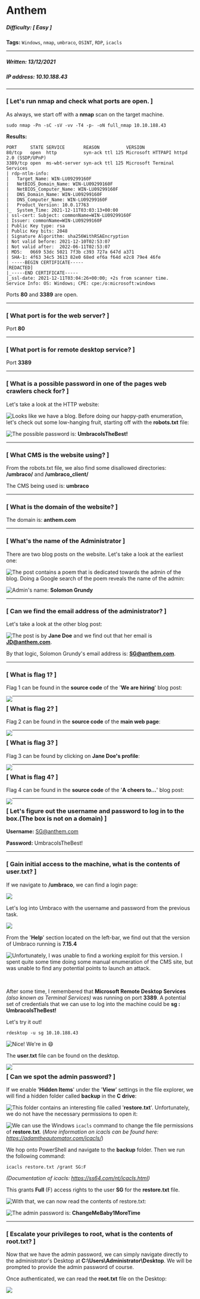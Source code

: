 # Anthem

##### Difficulty: [ Easy ]

**Tags:** `Windows`,  `nmap`,  `umbraco`,  `OSINT`,  `RDP`,  `icacls`

---

##### Written: 13/12/2021

##### IP address: 10.10.188.43

---

### [ Let's run nmap and check what ports are open. ]

As always, we start off with a **nmap** scan on the target machine.

```
sudo nmap -Pn -sC -sV -vv -T4 -p- -oN full_nmap 10.10.188.43
```

**Results:**

```
PORT     STATE SERVICE       REASON          VERSION
80/tcp   open  http          syn-ack ttl 125 Microsoft HTTPAPI httpd 2.0 (SSDP/UPnP)
3389/tcp open  ms-wbt-server syn-ack ttl 125 Microsoft Terminal Services
| rdp-ntlm-info: 
|   Target_Name: WIN-LU09299160F
|   NetBIOS_Domain_Name: WIN-LU09299160F
|   NetBIOS_Computer_Name: WIN-LU09299160F
|   DNS_Domain_Name: WIN-LU09299160F
|   DNS_Computer_Name: WIN-LU09299160F
|   Product_Version: 10.0.17763
|_  System_Time: 2021-12-11T03:03:13+00:00
| ssl-cert: Subject: commonName=WIN-LU09299160F
| Issuer: commonName=WIN-LU09299160F
| Public Key type: rsa
| Public Key bits: 2048
| Signature Algorithm: sha256WithRSAEncryption
| Not valid before: 2021-12-10T02:53:07
| Not valid after:  2022-06-11T02:53:07
| MD5:   0669 53dc 5021 7f3b c393 727a 647d a371
| SHA-1: 4f63 34c5 3613 82e0 68ed ef6a f64d e2c8 79e4 46fe
| -----BEGIN CERTIFICATE-----
[REDACTED]
|_-----END CERTIFICATE-----
|_ssl-date: 2021-12-11T03:04:26+00:00; +2s from scanner time.
Service Info: OS: Windows; CPE: cpe:/o:microsoft:windows
```

Ports **80** and **3389** are open.

---

### [ What port is for the web server? ]

Port **80**

---

### [ What port is for remote desktop service? ]

Port **3389**

---

### [ What is a possible password in one of the pages web crawlers check for? ]

Let's take a look at the HTTP website:

<img style="float: left;" src="screenshots/screenshot1.png">

Looks like we have a blog. Before doing our happy-path enumeration, let's check out some low-hanging fruit, starting off with the **robots.txt** file:

<img style="float: left;" src="screenshots/screenshot2.png">

The possible password is: **UmbracoIsTheBest!**

---

### [ What CMS is the website using? ]

From the robots.txt file, we also find some disallowed directories: **/umbraco/** and **/umbraco_client/**

The CMS being used is: **umbraco**

---

### [ What is the domain of the website? ]

The domain is: **anthem.com**

---

### [ What's the name of the Administrator ]

There are two blog posts on the website. Let's take a look at the earliest one:

<img style="float: left;" src="screenshots/screenshot3.png">

The post contains a poem that is dedicated towards the admin of the blog. Doing a Google search of the poem reveals the name of the admin:

<img style="float: left;" src="screenshots/screenshot4.png">

Admin's name: **Solomon Grundy**

---

### [ Can we find the email address of the administrator? ]

Let's take a look at the other blog post:

<img style="float: left;" src="screenshots/screenshot5.png">

The post is by **Jane Doe** and we find out that her email is **JD@anthem.com**. 

By that logic, Solomon Grundy's email address is: **SG@anthem.com**.

---

### [ What is flag 1? ]

Flag 1 can be found in the **source code** of the '**We are hiring**' blog post:

 <img style="float: left;" src="screenshots/screenshot6.png">





---

### [ What is flag 2? ]

Flag 2 can be found in the **source code** of the **main web page**:

<img style="float: left;" src="screenshots/screenshot7.png">

---

### [ What is flag 3? ]

Flag 3 can be found by clicking on **Jane Doe's profile**:

<img style="float: left;" src="screenshots/screenshot8.png">

---

### [ What is flag 4? ]

Flag 4 can be found in the **source code** of the  '**A cheers to...**' blog post:

<img style="float: left;" src="screenshots/screenshot9.png">

---

### [ Let's figure out the username and password to log in to the box.(The box is not on a domain) ]

**Username:** SG@anthem.com

**Password:** UmbracoIsTheBest!

---

### [ Gain initial access to the machine, what is the contents of user.txt? ]

If we navigate to **/umbraco**, we can find a login page:

<img style="float: left;" src="screenshots/screenshot10.png">

<br>

Let's log into Umbraco with the username and password from the previous task.

<img style="float: left;" src="screenshots/screenshot11.png">

<br>

From the '**Help**' section located on the left-bar, we find out that the version of Umbraco running is **7.15.4**

<img style="float: left;" src="screenshots/screenshot12.png">

Unfortunately, I was unable to find a working exploit for this version. I spent quite some time doing some manual enumeration of the CMS site, but was unable to find any potential points to launch an attack.

<br>

After some time, I remembered that **Microsoft Remote Desktop Services** *(also known as Terminal Services)* was running on port **3389**. A potential set of credentials that we can use to log into the machine could be **sg : UmbracoIsTheBest!**

Let's try it out!

```
rdesktop -u sg 10.10.188.43
```

<img style="float: left;" src="screenshots/screenshot13.png">

Nice! We're in :smile:

The **user.txt** file can be found on the desktop.

<img style="float: left;" src="screenshots/screenshot14.png">

---

### [ Can we spot the admin password? ]

If we enable '**Hidden Items**' under the '**View**' settings in the file explorer, we will find a hidden folder called **backup** in the **C drive**:

<img style="float: left;" src="screenshots/screenshot15.png">

This folder contains an interesting file called '**restore.txt**'. Unfortunately, we do not have the necessary permissions to open it:

<img style="float: left;" src="screenshots/screenshot16.png">

We can use the Windows `icacls` command to change the file permissions of **restore.txt**. (*More information on icacls can be found here: https://adamtheautomator.com/icacls/*)

We hop onto PowerShell and navigate to the **backup** folder. Then we run the following command:

```
icacls restore.txt /grant SG:F
```

*(Documentation of icacls: https://ss64.com/nt/icacls.html)*

This grants **Full** (F) access rights to the user **SG** for the **restore.txt** file.

<img style="float: left;" src="screenshots/screenshot17.png">

With that, we can now read the contents of restore.txt:

<img style="float: left;" src="screenshots/screenshot18.png">

The admin password is: **ChangeMeBaby1MoreTime**

---

### [ Escalate your privileges to root, what is the contents of root.txt? ]

Now that we have the admin password, we can simply navigate directly to the administrator's Desktop at **C:\\Users\Administrator\Desktop**. We will be prompted to provide the admin password of course.

Once authenticated, we can read the **root.txt** file on the Desktop:

<img style="float: left;" src="screenshots/screenshot19.png">

